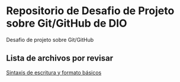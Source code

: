 # Repositorio de Desafio de Projeto sobre Git/GitHub de DIO
Desafio de projeto sobre Git/GitHub

## Lista de archivos por revisar
[Sintaxis de escritura y formato básicos](https://docs.github.com/es/get-started/writing-on-github/getting-started-with-writing-and-formatting-on-github/basic-writing-and-formatting-syntax)
